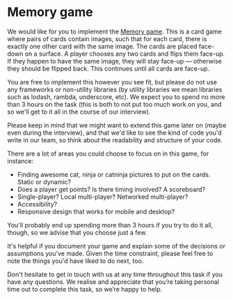 #  Memory game

We would like for you to implement the [Memory game](https://en.wikipedia.org/wiki/Concentration_(game)). This is a card game where pairs of cards contain images, such that for each card, there is exactly one other card with the same image. The cards are placed face-down on a surface. A player chooses any two cards and flips them face-up. If they happen to have the same image, they will stay face-up — otherwise they should be flipped back. This continues until all cards are face-up.

You are free to implement this however you see fit, but please do not use any frameworks or non-utility libraries (by utility libraries we mean libraries such as lodash, rambda, underscore, etc). We expect you to spend no more than 3 hours on the task (this is both to not put too much work on you, and so we'll get to it all in the course of our interview).

Please keep in mind that we might want to extend this game later on (maybe even during the interview), and that we'd like to see the kind of code you'd write in our team, so think about the readability and structure of your code.

There are a lot of areas you could choose to focus on in this game, for instance:

* Finding awesome cat, ninja or catninja pictures to put on the cards. Static or dynamic?
* Does a player get points? Is there timing involved? A scoreboard?
* Single-player? Local multi-player? Networked multi-player?
* Accessibility?
* Responsive design that works for mobile and desktop?

You'll probably end up spending more than 3 hours if you try to do it all, though, so we advise that you choose just a few.

It's helpful if you document your game and explain some of the decisions or assumptions you've made. Given the time constraint, please feel free to note the things you'd have liked to do next, too.

Don't hesitate to get in touch with us at any time throughout this task if you have any questions. We realise and appreciate that you’re taking personal time out to complete this task, so we’re happy to help.
